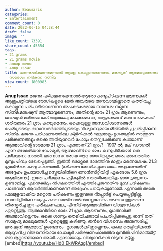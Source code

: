 ```yaml
---
author: Beaumaris
categories:
- Entertainment
comment_count: 0
date: 2022-06-15 04:38:44
draft: false
image: ''
like_count: 73391
share_count: 45554
tags:
- 21 grams
- 21 grams movie
- anoop menon
- Anup Issac
title: മരുന്നുപരീക്ഷണമെന്നാൽ ആളെ കൊല്ലാനാണെന്നും മനുഷ്യന് ആത്മാവുണ്ടെന്നും തെറ്റായ
  സന്ദേശം നൽകുന്ന സിനിമ
view_count: 1800983
---
```


**Anup Issac** മരുന്നു പരീക്ഷണമെന്നാൽ ആരോ കണ്ടുപിടിക്കുന്ന മരുന്നുകൾ ആശുപത്രിയിലെ രോഗികളുടെ മേൽ അവരുടെ അനുവാദമില്ലാതെ കുത്തിവച്ചു കൊല്ലുന്ന പരിപാടിയാണെന്ന അപകടകരമായ സന്ദേശം നല്കുന്ന സിനിമ.മനുഷ്യന് ആത്മാവുണ്ടെന്നും, അതിന്റെ ഭാരം 21 ഗ്രാം ആണെന്നും, മനുഷ്യൻ മരിക്കുമ്പോൾ ആത്മാവു പോകുമെന്നും, അതുകൊണ്ട് മരണസമയത്ത് ശരീരഭാരം 21 ഗ്രാം കുറയുമെന്നും, ഒക്കെയുള്ള അന്ധവിശ്വാസങ്ങൾ പേരിലൂടെയും കഥാസന്ദർഭത്തിലൂടെയും വിശ്വാസ്യമായ രീതിയിൽ പ്രചരിപ്പിക്കുന്ന സിനിമ. മരുന്നു പരീക്ഷണത്തിലെ ക്ളിനിക്കൽ ഘട്ടങ്ങളും മൃഗങ്ങളിൽ നടത്തുന്ന പരീക്ഷണങ്ങളും ഒക്കെ അറിയുന്നവർ പോലും തെറ്റുദ്ധരിക്കുന്ന കഥയാണ് ആത്മാവിന്റെ ഭാരമായ 21 ഗ്രാം. എന്താണ് 21 ഗ്രാം? &nbsp; 1907 ൽ, മക് ഡൗഗൽ എന്ന അമേരിക്കൻ ഡോക്ടർ, ആത്മാവിൻറെ ഭാരം കണ്ടുപിടിക്കാൻ ഒരു പരീക്ഷണം നടത്തി. മരണാസന്നരായ ആറു രോഗികളുടെ ഭാരം മരണത്തിനു മുമ്പും പിമ്പും രേഖപ്പെടുത്തി. ഇതിൽ ഒരാളുടെ ഭാരത്തിനു മാത്രം മരണശേഷം 21.3 ഗ്രാമിൻറെ കുറവു കണ്ടെത്തി. (മരിക്കുന്ന രോഗികളുടെ ഭാരം അളക്കുന്നതിന് അദ്ദേഹം ഉപയോഗിച്ച സ്കെയിലിൻറെ സെൻസിറ്റിവിറ്റി ഏകദേശം 5.6 ഗ്രാം ആയിരുന്നു.). ഇതേ പരീക്ഷണം പട്ടികളിൽ നടത്തിയെങ്കിലും ഭാരവ്യത്യാസം ഉണ്ടായില്ല. എന്തെങ്കിലും നിഗമനത്തിൽ എത്തിച്ചേരുന്നതിനു മുമ്പ് പരീക്ഷണം പലതവണ ആവർത്തിക്കണമെന്ന് അദ്ദേഹം പറയുകയുണ്ടായി. എന്നാൽ അതേ ഫലമുളവാക്കിയ മറ്റൊരു പരീക്ഷണം ഇതുവരെ റിപ്പോർട്ട് ചെയ്യപ്പെട്ടിട്ടില്ല. സാമ്പിളിൻറെ വലുപ്പം കുറവായതിനാൽ ശാസ്ത്രലോകം അക്കാലത്തുതന്നെ തിരസ്കരിച്ച ഈ പരീക്ഷണഫലം, പിന്നീട് ആത്മാവിൻറെ വിശ്വാസികൾ ഏറ്റെടുത്തു. ആത്മാവിൻറെ ഭാരം 21 ഗ്രാം ആണെന്നും, മൃഗങ്ങൾക്ക് ആത്മാവില്ലെന്നും, ഒക്കെ ശാസ്ത്രം തെളിയിച്ചതായി പ്രചരിപ്പിക്കപ്പെട്ടു. ഇന്ന് ഇത് സാമൂഹ്യ മാദ്ധ്യമങ്ങൾ ഏറ്റെടുത്തു കഴിഞ്ഞു. തൻറെ വിശ്വാസം അനുസരിച്ച്, മനുഷ്യന് ആത്മാവ് ഉണ്ടെന്നും , മൃഗങ്ങൾക്ക് ഇല്ലെന്നും, ഒക്കെ തെളിയിക്കാൻ ആഗ്രഹിച്ച വിശ്വാസിയായ ഡോക്ടർ പരീക്ഷണഫലത്തിനു മുമ്പിൽ പിൻമാറിയിട്ട് ഒരു നൂറ്റാണ്ടിലേറെ ആയി. എന്തായാലും വിശ്വാസികൾ വിടുന്ന മട്ടില്ല. &nbsp; [embed]https://youtu.be/Hd0_EkWRAgg[/embed] &nbsp;